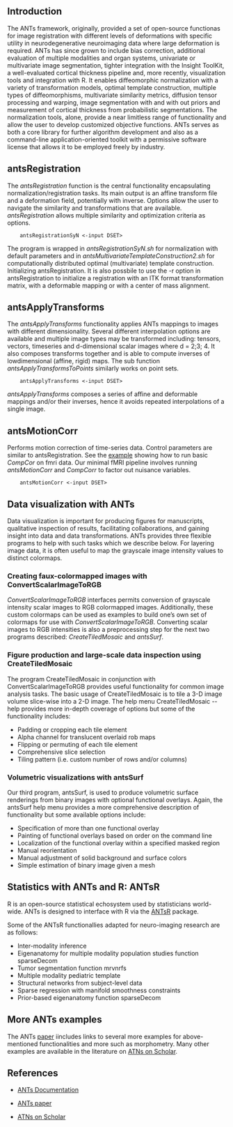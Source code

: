## Introduction

The ANTs framework, originally, provided a set of open-source functionas for image registration with different levels of deformations with specific utility in neurodegenerative neuroimaging data where large deformation is required. ANTs has since grown to include bias correction, additional evaluation of multiple modalities and organ systems, univariate or multivariate image segmentation, tighter integration with the Insight ToolKit, a well-evaluated cortical thickness pipeline and, more recently, visualization tools and integration with R. It enables diffeomorphic normalization with a variety of transformation models, optimal template construction, multiple types of diffeomorphisms, multivariate similarity metrics, diffusion tensor processing and warping, image segmentation with and with out priors and measurement of cortical thickness from probabilistic segmentations. The normalization tools, alone, provide a near limitless range of functionality and allow the user to develop customized objective functions. ANTs serves as both a core library for further algorithm development and also as a command-line application-oriented toolkit with a permissive software license that allows it to be employed freely by industry.  

## antsRegistration 
The *antsRegistration* function is the central functionality encapsulating normalization/registration tasks. Its main output is an affine transform file and a deformation field, potentially with inverse. Options allow the user to navigate the similarity and transformations that are available. *antsRegistration* allows multiple similarity and optimization criteria as options. 

  
        antsRegistrationSyN <-input DSET>


The program is wrapped in *antsRegistrationSyN.sh* for normalization with default parameters and in *antsMultivariateTemplateConstruction2.sh* for computationally distributed optimal (multivariate) template construction. Initializing antsRegistration. It is also possbile to use the -r option in antsRegistration to initialize a registration with an ITK format transformation matrix, with a deformable mapping or with a center of mass alignment. 

##  antsApplyTransforms 

The *antsApplyTransforms* functionality applies ANTs mappings to images with different dimensionality. Several different interpolation options are available and multiple image types may be transformed including: tensors, vectors, timeseries and d-dimensional scalar images where d = 2;3; 4. It also composes transforms together and is able to compute inverses of lowdimensional (affine, rigid) maps. The sub function *antsApplyTransformsToPoints* similarly works on point sets.

  
        antsApplyTransforms <-input DSET>


*antsApplyTransforms* composes a series of affine and deformable mappings and/or their inverses, hence it avoids repeated interpolations of a single image. 

##  antsMotionCorr 

Performs motion correction of time-series data. Control parameters are similar to antsRegistration. See the [example](http://stnava.github.io/fMRIANTs/) showing how to run basic *CompCor* on fmri data. Our minimal fMRI pipeline involves running *antsMotionCorr* and *CompCorr* to factor out nuisance variables.
  
        antsMotionCorr <-input DSET>


## Data visualization with ANTs

Data visualization is important for producing figures for manuscripts, qualitative inspection of results, facilitating collaborations, and gaining insight into data and data transformations. ANTs provides three flexible programs to help with such tasks which we describe below. For layering image data, it is often useful to map the grayscale image intensity values to distinct colormaps.

### Creating faux-colormapped images with ConvertScalarImageToRGB

*ConvertScalarImageToRGB* interfaces permits conversion of grayscale intensity scalar images to RGB colormapped images. Additionally, these custom colormaps can be used as examples to build one’s own set of colormaps for use with *ConvertScalarImageToRGB*. Converting scalar images to RGB intensities is also a preprocessing step for the next two programs described: *CreateTiledMosaic* and *antsSurf*.

### Figure production and large-scale data inspection using CreateTiledMosaic

The program CreateTiledMosaic in conjunction with ConvertScalarImageToRGB provides useful functionality for common image analysis tasks. The basic usage of CreateTiledMosaic is to tile a 3-D image volume slice-wise into a 2-D image. The help menu CreateTiledMosaic --help provides more in-depth coverage of options but some of the functionality includes:

+ Padding or cropping each tile element
+ Alpha channel for translucent overlaid rob maps
+ Flipping or permuting of each tile element
+ Comprehensive slice selection
+ Tiling pattern (i.e. custom number of rows and/or columns)

### Volumetric visualizations with antsSurf

Our third program, antsSurf, is used to produce volumetric surface renderings from binary images with optional functional overlays. Again, the antsSurf help menu provides a more comprehensive description of functionality but some available options include:

+ Specification of more than one functional overlay
+ Painting of functional overlays based on order on the command line
+ Localization of the functional overlay within a specified masked region
+ Manual reorientation
+ Manual adjustment of solid background and surface colors 
+ Simple estimation of binary image given a mesh

## Statistics with ANTs and R: ANTsR
R is an open-source statistical echosystem used by statisticians world-wide. ANTs is designed to interface with R via the [ANTsR](https://github.com/ANTsX/ANTsR) package. 

Some of the ANTsR functionallies adapted for neuro-imaging research are as follows:

+ Inter-modality inference
+ Eigenanatomy for multiple modality population studies function sparseDecom
+ Tumor segmentation function mrvnrfs 
+ Multiple modality pediatric template 
+ Structural networks from subject-level data 
+ Sparse regression with manifold smoothness constraints 
+ Prior-based eigenanatomy function sparseDecom


## More ANTs examples
The ANTs [paper](http://journal.frontiersin.org/Journal/10.3389/fninf.2014.00044/abstract) iincludes links to several more examples for above-mentioned functionalities and more such as morphometry. Many other examples are available in the literature on [ATNs on Scholar](https://scholar.google.com/citations?user=ox-mhOkAAAAJ&hl=en).

## References

+ [ANTs Documentation](http://stnava.github.io/ANTs/)

+ [ANTs paper](http://journal.frontiersin.org/Journal/10.3389/fninf.2014.00044/abstract) 

+ [ATNs on Scholar](https://scholar.google.com/citations?user=ox-mhOkAAAAJ&hl=en)
